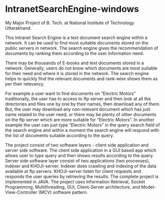 IntranetSearchEngine-windows
============================

My Major Project of B. Tech. at National Institute of Technology Uttarakhand.

This Intranet Search Engine is a text document search engine within a network. It can be used to find most suitable documents stored on the public servers in network. The search engine gives the recommendation of documents by ranking them according to the user information need.

There may be thousands of E-books and text documents stored in a network. Generally, users do not know which documents are most suitable for their need and where it is stored in the network. The search engine helps to quickly find the relevant documents and rank-wise shows them as per their relevancy.

For example a user want to find documents on “Electric Motors” traditionally, the user has to access to ftp server and then look at all the directories and files one by one by their names, then download any of them. But, the user may download any non-relevant document which has just name related to the user need, or there may be plenty of other documents on the ftp server which are more suitable for “Electric Motors”. In another example the user can just type “Electric Motors” in the query search field of the search engine and within a moment the search engine will respond with the list of documents suitable according to the query.

The project consist of two software layers - client side application and server side software. The client side application in a GUI based app which allows user to type query and then shows results according to the query. Server side software layer consist of two applications (two processes), Indexer and KHOJI-server. Indexer does crawling and indexing of the data available at ftp servers. KHOJI-server listen for client requests and responds the user queries by retrieving the results.
The complete project is implemented in JAVA. The project uses Information Retrieval, Socket Programming, Multithreading, GUI, Client-Server architecture, and Model-View-Controller (MCV) software pattern.
